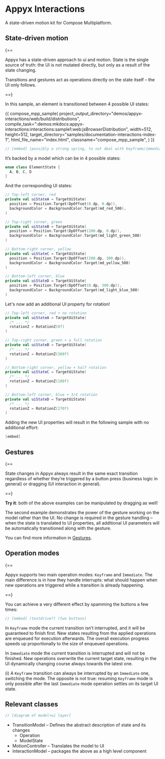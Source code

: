# Appyx Interactions

A state-driven motion kit for Compose Multiplatform.


## State-driven motion

{==

Appyx has a state-driven approach to ui and motion. State is the single source of truth: the UI is not mutated directly, but only as a result of the state changing.

Transitions and gestures act as operations directly on the state itself – the UI only follows.

==}

In this sample, an element is transitioned between 4 possible UI states:

{{
    compose_mpp_sample(
        project_output_directory="demos/appyx-interactions/web/build/distributions",
        compile_task=":demos:mkdocs:appyx-interactions:interactions:sample1:web:jsBrowserDistribution",
        width=512,
        height=512,
        target_directory="samples/documentation-interactions-index-1",
        html_file_name="index.html",
        classname="compose_mpp_sample",
    )
}}

```kotlin
// [embed] (possibly a strong spring, to not deal with keyframe/immediate yet)
```

It’s backed by a model which can be in 4 possible states:

```kotlin
enum class ElementState {
  A, B, C, D
}
```

And the corresponding UI states:

```kotlin
// Top-left corner, red
private val uiStateA = TargetUiState(
  position = Position.Target(DpOffset(0.dp, 0.dp)),
  backgroundColor = BackgroundColor.Target(md_red_500),
)

// Top-right corner, green
private val uiStateB = TargetUiState(
  position = Position.Target(DpOffset(200.dp, 0.dp)),
  backgroundColor = BackgroundColor.Target(md_light_green_500)
)

// Bottom-right corner, yellow
private val uiStateC = TargetUiState(
  position = Position.Target(DpOffset(200.dp, 300.dp)),
  backgroundColor = BackgroundColor.Target(md_yellow_500)
)

// Bottom-left corner, blue
private val uiStateD = TargetUiState(
  position = Position.Target(DpOffset(0.dp, 300.dp)),
  backgroundColor = BackgroundColor.Target(md_light_blue_500)
)
```

Let's now add an additional UI property for rotation! 

```kotlin
// Top-left corner, red + no rotation
private val uiStateA = TargetUiState(
  /* ... */
  rotationZ = RotationZ(0f)
)

// Top-right corner, green + a full rotation
private val uiStateB = TargetUiState(
  /* ... */
  rotationZ = RotationZ(360f)
)

// Bottom-right corner, yellow + half rotation
private val uiStateC = TargetUiState(
  /* ... */
  rotationZ = RotationZ(180f)
)

// Bottom-left corner, blue + 3/4 rotation
private val uiStateD = TargetUiState(
  /* ... */
  rotationZ = RotationZ(270f)
)
```

Adding the new UI properties will result in the following sample with no additional effort:

```kotlin
[embed]
```



## Gestures

{==

State changes in Appyx always result in the same exact transition regardless of whether they’re triggered by a button press (business logic in general) or dragging (UI interaction in general).

==}

**Try it**: both of the above examples can be manipulated by dragging as well!

The second example demonstrates the power of the gesture working on the model rather than the UI. No change is required in the gesture handling – when the state is translated to UI properties, all additional UI parameters will be automatically transitioned along with the gesture.


You can find more information in [Gestures](gestures.md).



## Operation modes

{==

Appyx supports two main operation modes: `Keyframe` and `Immediate`. The main difference is in how they handle interrupts: what should happen when new operations are triggered while a transition is already happening.

==}

You can achieve a very different effect by spamming the buttons a few times:

```kotlin
// [embed] (testdrive?) (two buttons)
```

In `Keyframe` mode the current transition isn’t interrupted, and it will be guaranteed to finish first. New states resulting from the applied operations are enqueued for execution afterwards. The overall execution progress speeds up proportionally to the size of enqueued operations.

In `Immediate` mode the current transition is interrupted and will not be finished. New operations overwrite the current target state, resulting in the UI dynamically changing course always towards the latest one.

(i) A `Keyframe` transition can always be interrupted by an `Immediate` one, switching the mode. The opposite is not true: resuming `Keyframe` mode is only possible after the last `Immediate` mode operation settles on its target UI state.




## Relevant classes

```kotlin
// [diagram of model+ui layer]
```


* TransitionModel – Defines the abstract description of state and its changes
    * Operation
    * ModelState
* MotionController – Translates the model to UI
* InteractionModel – packages the above as a high level component
